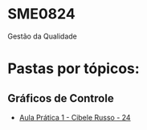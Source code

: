 # SME0824
Gestão da Qualidade 

# Pastas por tópicos:

## Gráficos de Controle
- [Aula Prática 1 - Cibele Russo - 24](aula_pratica_1_cibele_russo_24)
